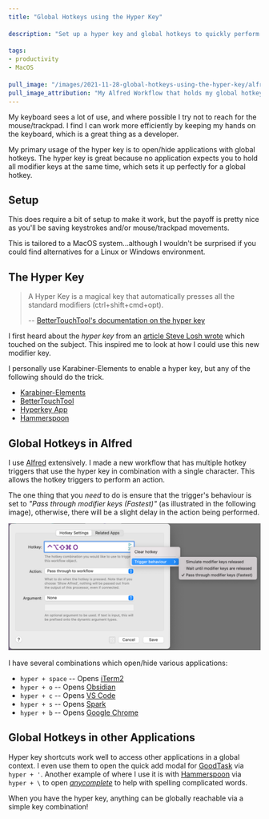 ```yaml
---
title: "Global Hotkeys using the Hyper Key"

description: "Set up a hyper key and global hotkeys to quickly perform actions regardless of where you are. This will save you keystrokes and/or time spent moving the mouse cursor."

tags:
- productivity
- MacOS

pull_image: "/images/2021-11-28-global-hotkeys-using-the-hyper-key/alfred-shortcuts.png"
pull_image_attribution: "My Alfred Workflow that holds my global hotkeys to open applications, also showing the hyper key setup via Karabiner-Elements."
---
```

My keyboard sees a lot of use, and where possible I try not to reach for the mouse/trackpad. I find I can work more efficiently by keeping my hands on the keyboard, which is a great thing as a developer.

My primary usage of the hyper key is to open/hide applications with global hotkeys. The hyper key is great because no application expects you to hold all modifier keys at the same time, which sets it up perfectly for a global hotkey.

## Setup

This does require a bit of setup to make it work, but the payoff is pretty nice as you'll be saving keystrokes and/or mouse/trackpad movements.

This is tailored to a MacOS system...although I wouldn't be surprised if you could find alternatives for a Linux or Windows environment.

## The Hyper Key

> A Hyper Key is a magical key that automatically presses all the standard modifiers (ctrl+shift+cmd+opt).
>
> -- [BetterTouchTool's documentation on the hyper key](https://docs.folivora.ai/docs/1004_hyper_key.html)

I first heard about the _hyper key_ from an [article Steve Losh wrote](https://stevelosh.com/blog/2012/10/a-modern-space-cadet/#s14-hyper) which touched on the subject. This inspired me to look at how I could use this new modifier key.

I personally use Karabiner-Elements to enable a hyper key, but any of the following should do the trick.

  - [Karabiner-Elements](https://karabiner-elements.pqrs.org/)
  - [BetterTouchTool](https://www.folivora.ai/)
  - [Hyperkey App](https://hyperkey.app/)
  - [Hammerspoon](https://kalis.me/setup-hyper-key-hammerspoon-macos/)

## Global Hotkeys in Alfred

I use [Alfred](https://www.alfredapp.com/) extensively. I made a new workflow that has multiple hotkey triggers that use the hyper key in combination with a single character. This allows the hotkey triggers to perform an action.

The one thing that you _need_ to do is ensure that the trigger's behaviour is set to _"Pass through modifier keys (Fastest)"_ (as illustrated in the following image), otherwise, there will be a slight delay in the action being performed.

![](/images/2021-11-28-global-hotkeys-using-the-hyper-key/alfred-trigger-config.png)

I have several combinations which open/hide various applications:

  - `hyper + space` -- Opens [iTerm2](https://iterm2.com/)
  - `hyper + o` -- Opens [Obsidian](https://obsidian.md/)
  - `hyper + c` -- Opens [VS Code](https://code.visualstudio.com/)
  - `hyper + s` -- Opens [Spark](https://sparkmailapp.com/)
  - `hyper + b` -- Opens [Google Chrome](https://www.google.com/chrome/)

## Global Hotkeys in other Applications

Hyper key shortcuts work well to access other applications in a global context. I even use them to open the quick add modal for [GoodTask](https://goodtaskapp.com/) via `hyper + '`. Another example of where I use it is with [Hammerspoon](http://www.hammerspoon.org/) via `hyper + \` to open _[anycomplete](https://github.com/nathancahill/Anycomplete)_ to help with spelling complicated words.

When you have the hyper key, anything can be globally reachable via a simple key combination!
